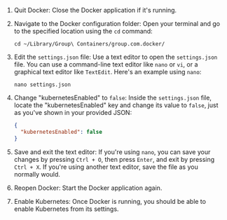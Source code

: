 1. Quit Docker:
   Close the Docker application if it's running.

2. Navigate to the Docker configuration folder:
   Open your terminal and go to the specified location using the `cd` command:

   ```shell
   cd ~/Library/Group\ Containers/group.com.docker/
   ```

3. Edit the `settings.json` file:
   Use a text editor to open the `settings.json` file. You can use a command-line text editor like `nano` or `vi`, or a graphical text editor like `TextEdit`. Here's an example using `nano`:

   ```shell
   nano settings.json
   ```

4. Change "kubernetesEnabled" to `false`:
   Inside the `settings.json` file, locate the "kubernetesEnabled" key and change its value to `false`, just as you've shown in your provided JSON:

   ```json
   {
     "kubernetesEnabled": false
   }
   ```

5. Save and exit the text editor:
   If you're using `nano`, you can save your changes by pressing `Ctrl + O`, then press `Enter`, and exit by pressing `Ctrl + X`. If you're using another text editor, save the file as you normally would.

6. Reopen Docker:
   Start the Docker application again.

7. Enable Kubernetes:
   Once Docker is running, you should be able to enable Kubernetes from its settings.
